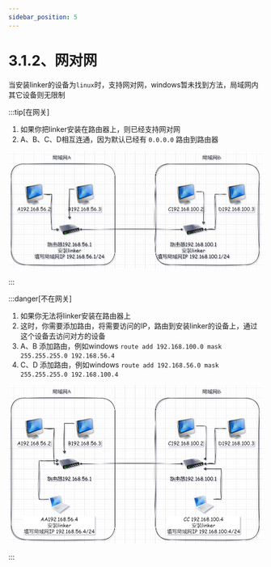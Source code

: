 ```yaml
---
sidebar_position: 5
---
```


# 3.1.2、网对网

当安装linker的设备为`linux`时，支持网对网，windows暂未找到方法，局域网内其它设备则无限制


:::tip[在网关]

1. 如果你把linker安装在路由器上，则已经支持网对网
2. A、B、C、D相互连通，因为默认已经有 `0.0.0.0` 路由到路由器

![Docusaurus Plushie](./img/tun-n2n-1.png)

:::




:::danger[不在网关]

1. 如果你无法将linker安装在路由器上
2. 这时，你需要添加路由，将需要访问的IP，路由到安装linker的设备上，通过这个设备去访问对方的设备
3. A、B 添加路由，例如windows `route add 192.168.100.0 mask 255.255.255.0 192.168.56.4`
3. C、D 添加路由，例如windows `route add 192.168.56.0 mask 255.255.255.0 192.168.100.4`

![Docusaurus Plushie](./img/tun-n2n-2.png)

:::
